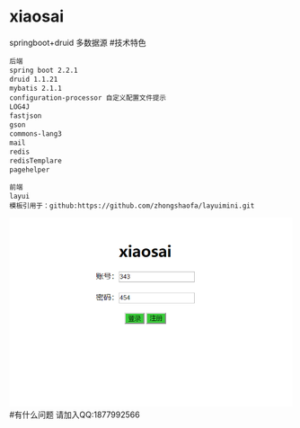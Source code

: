 # xiaosai
springboot+druid 多数据源
#技术特色
```
后端
spring boot 2.2.1
druid 1.1.21
mybatis 2.1.1
configuration-processor 自定义配置文件提示
LOG4J
fastjson
gson
commons-lang3
mail
redis
redisTemplare
pagehelper
```
```
前端
layui
模板引用于：github:https://github.com/zhongshaofa/layuimini.git
```
![image](https://github.com/cozilyo/xiaosai/blob/master/src/main/resources/static/readmeImg/login.png)
#有什么问题
请加入QQ:1877992566

